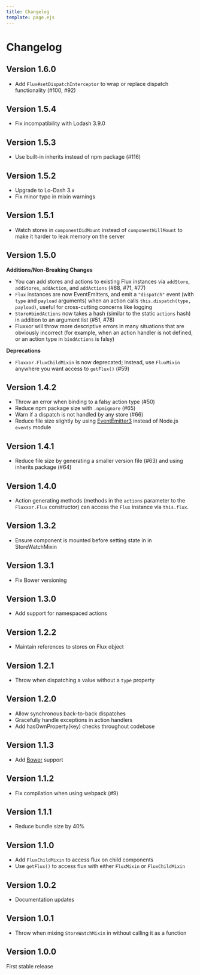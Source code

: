 ```yaml
---
title: Changelog
template: page.ejs
---
```


Changelog
=========

Version 1.6.0
-------------

* Add `Flux#setDispatchInterceptor` to wrap or replace dispatch functionality (#100, #92)

Version 1.5.4
-------------

* Fix incompatibility with Lodash 3.9.0

Version 1.5.3
-------------

* Use built-in inherits instead of npm package (#116)

Version 1.5.2
-------------

* Upgrade to Lo-Dash 3.x
* Fix minor typo in mixin warnings

Version 1.5.1
-------------

* Watch stores in `componentDidMount` instead of `componentWillMount` to make it harder to leak memory on the server

Version 1.5.0
-------------

**Additions/Non-Breaking Changes**

* You can add stores and actions to existing Flux instances via `addStore`, `addStores`, `addAction`, and `addActions` (#68, #71, #77)
* `Flux` instances are now EventEmitters, and emit a `"dispatch"` event (with `type` and `payload` arguments) when an action calls `this.dispatch(type, payload)`, useful for cross-cutting concerns like logging
* `Store#bindActions` now takes a hash (similar to the static `actions` hash) in addition to an argument list (#51, #78)
* Fluxxor will throw more descriptive errors in many situations that are obviously incorrect (for example, when an action handler is not defined, or an action type in `bindActions` is falsy)

**Deprecations**

* `Fluxxor.FluxChildMixin` is now deprecated; instead, use `FluxMixin` anywhere you want access to `getFlux()` (#59)

Version 1.4.2
-------------

* Throw an error when binding to a falsy action type (#50)
* Reduce npm package size with `.npmignore` (#65)
* Warn if a dispatch is not handled by any store (#66)
* Reduce file size slightly by using [EventEmitter3](https://github.com/3rd-Eden/EventEmitter3) instead of Node.js `events` module

Version 1.4.1
-------------

* Reduce file size by generating a smaller version file (#63) and using inherits package (#64)

Version 1.4.0
-------------

* Action generating methods (methods in the `actions` parameter to the `Fluxxor.Flux` constructor) can access the `Flux` instance via `this.flux`.

Version 1.3.2
-------------

* Ensure component is mounted before setting state in in StoreWatchMixin

Version 1.3.1
-------------

* Fix Bower versioning

Version 1.3.0
-------------

* Add support for namespaced actions

Version 1.2.2
-------------

* Maintain references to stores on Flux object

Version 1.2.1
-------------

* Throw when dispatching a value without a `type` property

Version 1.2.0
-------------

* Allow synchronous back-to-back dispatches
* Gracefully handle exceptions in action handlers
* Add hasOwnProperty(key) checks throughout codebase

Version 1.1.3
-------------

* Add [Bower](http://bower.io/) support

Version 1.1.2
-------------

* Fix compilation when using webpack (#9)

Version 1.1.1
-------------

* Reduce bundle size by 40%

Version 1.1.0
-------------

* Add `FluxChildMixin` to access flux on child components
* Use `getFlux()` to access flux with either `FluxMixin` or `FluxChildMixin`

Version 1.0.2
-------------

* Documentation updates

Version 1.0.1
-------------

* Throw when mixing `StoreWatchMixin` in without calling it as a function

Version 1.0.0
-------------

First stable release
